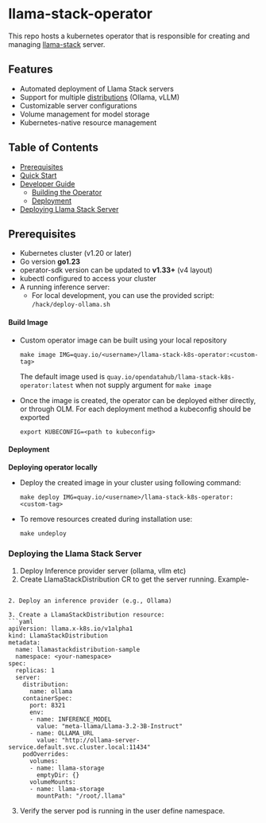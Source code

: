 # llama-stack-operator
This repo hosts a kubernetes operator that is responsible for creating and managing [llama-stack](https://github.com/meta-llama/llama-stack) server.


## Features

- Automated deployment of Llama Stack servers
- Support for multiple [distributions](https://github.com/meta-llama/llama-stack?tab=readme-ov-file#distributions) (Ollama, vLLM)
- Customizable server configurations
- Volume management for model storage
- Kubernetes-native resource management

## Table of Contents

- [Prerequisites](#prerequisites)
- [Quick Start](#quick-start)
- [Developer Guide](#developer-guide)
    - [Building the Operator](#building-the-operator)
    - [Deployment](#deployment)
- [Deploying Llama Stack Server](#deploying-the-llama-stack-server)


## Prerequisites

- Kubernetes cluster (v1.20 or later)
- Go version **go1.23**
- operator-sdk version can be updated to **v1.33+** (v4 layout)
- kubectl configured to access your cluster
- A running inference server:
  - For local development, you can use the provided script: `/hack/deploy-ollama.sh`


#### Build Image

- Custom operator image can be built using your local repository

  ```commandline
  make image IMG=quay.io/<username>/llama-stack-k8s-operator:<custom-tag>
  ```

  The default image used is `quay.io/opendatahub/llama-stack-k8s-operator:latest` when not supply argument for `make image`


- Once the image is created, the operator can be deployed either directly, or through OLM. For each deployment method a
  kubeconfig should be exported

  ```commandline
  export KUBECONFIG=<path to kubeconfig>
  ```

#### Deployment

**Deploying operator locally**

- Deploy the created image in your cluster using following command:

  ```commandline
  make deploy IMG=quay.io/<username>/llama-stack-k8s-operator:<custom-tag>
  ```

- To remove resources created during installation use:

  ```commandline
  make undeploy
  ```

### Deploying the Llama Stack Server

1. Deploy Inference provider server (ollama, vllm etc)
2. Create LlamaStackDistribution CR to get the server running. Example-
```

2. Deploy an inference provider (e.g., Ollama)

3. Create a LlamaStackDistribution resource:
```yaml
apiVersion: llama.x-k8s.io/v1alpha1
kind: LlamaStackDistribution
metadata:
  name: llamastackdistribution-sample
  namespace: <your-namespace>
spec:
  replicas: 1
  server:
    distribution:
      name: ollama
    containerSpec:
      port: 8321
      env:
      - name: INFERENCE_MODEL
        value: "meta-llama/Llama-3.2-3B-Instruct"
      - name: OLLAMA_URL
        value: "http://ollama-server-service.default.svc.cluster.local:11434"
    podOverrides:
      volumes:
      - name: llama-storage
        emptyDir: {}
      volumeMounts:
      - name: llama-storage
        mountPath: "/root/.llama"
```
3. Verify the server pod is running in the user define namespace.
